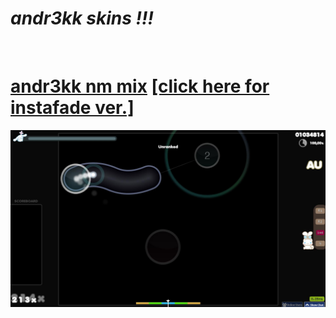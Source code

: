 # ***andr3kk skins !!!***
<br>

# [andr3kk nm mix](https://drive.google.com/file/d/1-1v-Gm9V2IpozXaIBBCKJqOyaztdHpNb/view?usp=sharing) [[click here for instafade ver.]](https://drive.google.com/file/d/1nKDkojO69gp_tZ1kk4FNQfls2AnLndYk/view?usp=sharing)
<img src="andr3kk mix.jpg">
